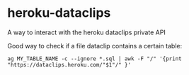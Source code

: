 heroku-dataclips
========================

A way to interact with the heroku dataclips private API

Good way to check if a file dataclip contains a certain table:
```shell
ag MY_TABLE_NAME -c --ignore *.sql | awk -F "/" '{print "https://dataclips.heroku.com/"$1"/" }'
```
